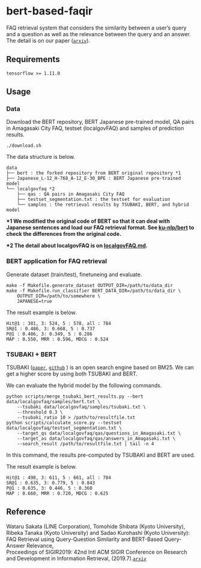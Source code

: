 # bert-based-faqir
FAQ retrieval system that considers the similarity between a user’s query and a question as well as the relevance between the query and an answer.
The detail is on our paper ([`arxiv`](https://arxiv.org/abs/1905.02851)).
 
## Requirements
```
tensorflow >= 1.11.0
```
## Usage

### Data
Download the BERT repository, BERT Japanese pre-trained model, QA pairs in Amagasaki City FAQ, testset (localgovFAQ) and samples of prediction results.
```shell
./download.sh
```
The data structure is below.
```
data
├── bert : the forked repository from BERT original repository *1
├── Japanese_L-12_H-768_A-12_E-30_BPE : BERT Japanese pre-trained model 
└── localgovfaq *2
    ├── qas : QA pairs in Amagasaki City FAQ
    ├── testset_segmentation.txt : the testset for evaluation
    └── samples : the retrieval results by TSUBAKI, BERT, and hybrid model

```
**\*1 We modified the original code of BERT so that it can deal with Japanese sentences and load our FAQ retrieval format. See [ku-nlp/bert](https://github.com/ku-nlp/bert/tree/FAQretrieval) to check the differences from the original code.**

**\*2 The detail about localgovFAQ is on [localgovFAQ.md](localgovFAQ.md).**

### BERT application for FAQ retrieval

Generate dataset (train/test), finetuneing and evaluate.
```shell
make -f Makefile.generate_dataset OUTPUT_DIR=/path/to/data_dir
make -f Makefile.run_classifier BERT_DATA_DIR=/path/to/data_dir \
    OUTPUT_DIR=/path/to/somewhere \
    JAPANESE=true
```

The result example is below.
```
Hit@1 : 381, 3: 524, 5 : 578, all : 784
SR@1 : 0.486, 3: 0.668, 5 : 0.737
P@1 : 0.486, 3: 0.349, 5 : 0.286
MAP : 0.550, MRR : 0.596, MDCG : 0.524
```

### TSUBAKI + BERT

TSUBAKI ([`paper`]( http://nlp.ist.i.kyoto-u.ac.jp/local/pubdb/skeiji/IJCNLP2008/ijcnlp08.pdf ), [`github`]( https://github.com/ku-nlp/TSUBAKI ) ) is an open search engine based on BM25.
We can get a higher score by using both TSUBAKI and BERT.

We can evaluate the hybrid model by the following commands.
```shell
python scripts/merge_tsubaki_bert_results.py --bert data/localgovfaq/samples/bert.txt \
    --tsubaki data/localgovfaq/samples/tsubaki.txt \
    --threshold 0.3 \
    --tsubaki_ratio 10 > /path/to/resultfile.txt
python scripts/calculate_score.py --testset data/localgovfaq/testset_segmentation.txt \
    --target_qs data/localgovfaq/qas/questions_in_Amagasaki.txt \
    --target_as data/localgovfaq/qas/answers_in_Amagasaki.txt \
    --search_result /path/to/resultfile.txt | tail -n 4
```
In this command, the results pre-computed by TSUBAKI and BERT are used.

The result example is below.
```
Hit@1 : 498, 3: 611, 5 : 661, all : 784
SR@1 : 0.635, 3: 0.779, 5 : 0.843
P@1 : 0.635, 3: 0.446, 5 : 0.360
MAP : 0.660, MRR : 0.720, MDCG : 0.625
```

## Reference
Wataru Sakata (LINE Corporation), Tomohide Shibata (Kyoto University), Ribeka Tanaka (Kyoto University) and Sadao Kurohashi (Kyoto University):  
FAQ Retrieval using Query-Question Similarity and BERT-Based Query-Answer Relevance,  
Proceedings of SIGIR2019: 42nd Intl ACM SIGIR Conference on Research and Development in Information Retrieval,  (2019.7).[`arxiv`](https://arxiv.org/abs/1905.02851)
